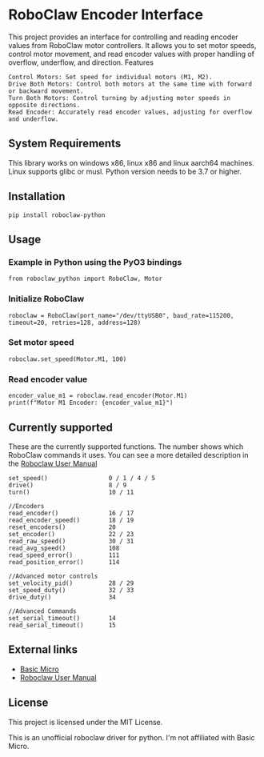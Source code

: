 # RoboClaw Encoder Interface
This project provides an interface for controlling and reading encoder values from RoboClaw motor controllers. It allows you to set motor speeds, control motor movement, and read encoder values with proper handling of overflow, underflow, and direction.
Features

    Control Motors: Set speed for individual motors (M1, M2).
    Drive Both Motors: Control both motors at the same time with forward or backward movement.
    Turn Both Motors: Control turning by adjusting motor speeds in opposite directions.
    Read Encoder: Accurately read encoder values, adjusting for overflow and underflow.

## System Requirements
This library works on windows x86, linux x86 and linux aarch64 machines.
Linux supports glibc or musl.
Python version needs to be 3.7 or higher.

## Installation
    pip install roboclaw-python

## Usage
### Example in Python using the PyO3 bindings
    from roboclaw_python import RoboClaw, Motor
### Initialize RoboClaw
    roboclaw = RoboClaw(port_name="/dev/ttyUSB0", baud_rate=115200, timeout=20, retries=128, address=128)
### Set motor speed
    roboclaw.set_speed(Motor.M1, 100)
### Read encoder value
    encoder_value_m1 = roboclaw.read_encoder(Motor.M1)
    print(f"Motor M1 Encoder: {encoder_value_m1}")

## Currently supported
These are the currently supported functions. The number shows which RoboClaw commands it uses.
You can see a more detailed description in the [Roboclaw User Manual](https://downloads.basicmicro.com/docs/roboclaw_user_manual.pdf)

    set_speed()                 0 / 1 / 4 / 5
    drive()                     8 / 9
    turn()                      10 / 11

    //Encoders
    read_encoder()              16 / 17
    read_encoder_speed()        18 / 19
    reset_encoders()            20
    set_encoder()               22 / 23
    read_raw_speed()            30 / 31
    read_avg_speed()            108
    read_speed_error()          111
    read_position_error()       114

    //Advanced motor controls
    set_velocity_pid()          28 / 29
    set_speed_duty()            32 / 33
    drive_duty()                34

    //Advanced Commands
    set_serial_timeout()        14
    read_serial_timeout()       15

## External links
-   [Basic Micro](https://www.basicmicro.com/)
-   [Roboclaw User Manual](https://downloads.basicmicro.com/docs/roboclaw_user_manual.pdf)

## License
This project is licensed under the MIT License.

This is an unofficial roboclaw driver for python. I'm not affiliated with Basic Micro.